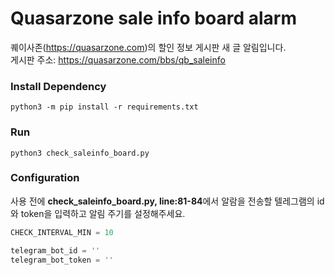 # Quasarzone sale info board alarm
퀘이사존(https://quasarzone.com)의 할인 정보 게시판 새 글 알림입니다.  
게시판 주소: https://quasarzone.com/bbs/qb_saleinfo

### Install Dependency
```shell
python3 -m pip install -r requirements.txt
```

### Run
```shell
python3 check_saleinfo_board.py
```

### Configuration
사용 전에 **check_saleinfo_board.py, line:81-84**에서 알람을 전송할 텔레그램의 id와 token을 입력하고 알림 주기를 설정해주세요.  
  
```python
CHECK_INTERVAL_MIN = 10

telegram_bot_id = ''
telegram_bot_token = ''
```
